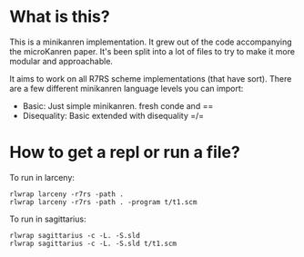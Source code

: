 # What is this?

This is a minikanren implementation. It grew out of the code accompanying the microKanren paper. It's been split into a lot of files to try to make it more modular and approachable.

It aims to work on all R7RS scheme implementations (that have sort). There are a few different minikanren language levels you can import:

* Basic: Just simple minikanren. fresh conde and ==
* Disequality: Basic extended with disequality =/=



# How to get a repl or run a file?

To run in larceny:
```
rlwrap larceny -r7rs -path .
rlwrap larceny -r7rs -path . -program t/t1.scm
```

To run in sagittarius:
```
rlwrap sagittarius -c -L. -S.sld
rlwrap sagittarius -c -L. -S.sld t/t1.scm
```
